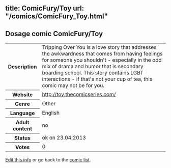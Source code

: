 title: ComicFury/Toy
url: "/comics/ComicFury_Toy.html"
---
Dosage comic ComicFury/Toy
-----------------------------------------

<p id="msg"></p>
<script type="text/javascript">
if (window.location.search === '?edit_info_mail=sent_ok') {
  var elem = document.getElementById("msg");
  elem.innerHTML = 'Edited information sucessfully sent.';
  elem.className = 'ok';
}
</script>
<table class="comicinfo">
<tr>
<th>Description</th><td>Tripping Over You is a love story that addresses the awkwardness that comes from having feelings for someone you shouldn't - especially in the odd mix of drama and humor that is secondary boarding school. This story contains LGBT interactions - if that's not your cup of tea, this comic may not be for you.</td>
</tr>
<tr>
<th>Website</th><td><a href="http://toy.thecomicseries.com/">http://toy.thecomicseries.com/</a></td>
</tr>
<tr>
<th>Genre</th><td>Other</td>
</tr>
<tr>
<th>Language</th><td>English</td>
</tr>
<tr>
<th>Adult content</th><td>no</td>
</tr>
<tr>
<th>Status</th><td>ok on 23.04.2013</td>
</tr>
<tr>
<th>Votes</th><td>0</td>
</tr>
</table>

[Edit this info](ComicFury_Toy_edit.html) or go back to the [comic list](../comic-index.html).
